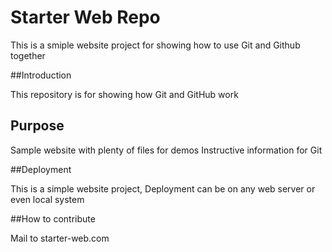 # Starter Web Repo

This is a smiple website project for showing how to use Git and Github together

##Introduction

This repository is for showing how Git and GitHub work

## Purpose

Sample website with plenty of files for demos
Instructive information for Git

##Deployment

This is a simple website project,
Deployment can be on any web server or even local system

##How to contribute

Mail to starter-web.com